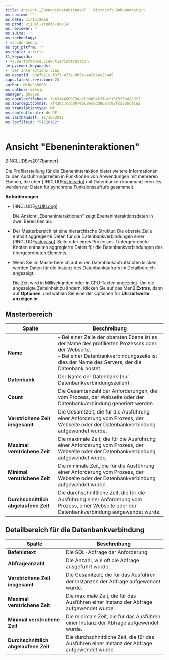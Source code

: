 ```yaml
---
title: Ansicht „Ebeneninteraktionen“ | Microsoft-Dokumentation
ms.custom: ''
ms.date: 11/15/2016
ms.prod: visual-studio-dev14
ms.reviewer: ''
ms.suite: ''
ms.technology:
- vs-ide-debug
ms.tgt_pltfrm: ''
ms.topic: article
f1_keywords:
- vs.performance.view.tierinteraction
helpviewer_keywords:
- Tier Interactions view
ms.assetid: bb4fb21c-f3f7-473a-8b5e-442da4c2c445
caps.latest.revision: 20
author: MikeJo5000
ms.author: mikejo
manager: ghogen
ms.openlocfilehash: 7b69144569738dc09368453faef13f5f38428df2
ms.sourcegitcommit: af428c7ccd007e668ec0dd8697c88fc5d8bca1e2
ms.translationtype: MT
ms.contentlocale: de-DE
ms.lasthandoff: 11/16/2018
ms.locfileid: "51726162"
---
```

# <a name="tier-interactions-view"></a>Ansicht "Ebeneninteraktionen"
[!INCLUDE[vs2017banner](../includes/vs2017banner.md)]

Die Profilerstellung für die Ebeneninteraktion bietet weitere Informationen zu den Ausführungszeiten in Funktionen von Anwendungen mit mehreren Ebenen, die über [!INCLUDE[vstecado](../includes/vstecado-md.md)] mit Datenbanken kommunizieren. Es werden nur Daten für synchrone Funktionsaufrufe gesammelt.  
  
 **Anforderungen**  
  
- [!INCLUDE[vsUltLong](../includes/vsultlong-md.md)]  
  
  Die Ansicht „Ebeneninteraktionen“ zeigt Ebeneninteraktionsdaten in zwei Bereichen an:  
  
- Der Masterbereich ist eine hierarchische Struktur. Die oberste Zeile enthält aggregierte Daten für die Datenbankverbindungen einer [!INCLUDE[vstecasp](../includes/vstecasp-md.md)]-Seite oder eines Prozesses. Untergeordnete Knoten enthalten aggregierte Daten für die Datenbankverbindungen des übergeordneten Elements.  
  
- Wenn Sie im Masterbereich auf einen Datenbankaufrufknoten klicken, werden Daten für die Instanz des Datenbankaufrufs im Detailbereich angezeigt.  
  
  Die Zeit wird in Millisekunden oder in CPU-Takten angezeigt. Um die angezeigte Zeiteinheit zu ändern, klicken Sie auf das Menü **Extras**, dann auf **Optionen**, und wählen Sie eine der Optionen für **Uhrzeitwerte anzeigen in**.  
  
## <a name="master-pane"></a>Masterbereich  
  
|Spalte|Beschreibung|  
|------------|-----------------|  
|**Name**|– Bei einer Zeile der obersten Ebene ist es der Name des profilierten Prozesses oder der Webseite.<br />– Bei einer Datenbankverbindungszeile ist dies der Name des Servers, der die Datenbank hostet.|  
|**Datenbank**|Der Name der Datenbank (nur Datenbankverbindungszeilen).|  
|**Count**|Die Gesamtanzahl der Anforderungen, die vom Prozess, der Webseite oder der Datenbankverbindung generiert werden.|  
|**Verstrichene Zeit insgesamt**|Die Gesamtzeit, die für die Ausführung einer Anforderung vom Prozess, der Webseite oder der Datenbankverbindung aufgewendet wurde.|  
|**Maximal verstrichene Zeit**|Die maximale Zeit, die für die Ausführung einer Anforderung vom Prozess, der Webseite oder der Datenbankverbindung aufgewendet wurde.|  
|**Minimal verstrichene Zeit**|Die minimale Zeit, die für die Ausführung einer Anforderung vom Prozess, der Webseite oder der Datenbankverbindung aufgewendet wurde.|  
|**Durchschnittlich abgelaufene Zeit**|Die durchschnittliche Zeit, die für die Ausführung einer Anforderung vom Prozess, einer Webseite oder der Datenbankverbindung aufgewendet wurde.|  
  
## <a name="database-connection-details-pane"></a>Detailbereich für die Datenbankverbindung  
  
|Spalte|Beschreibung|  
|------------|-----------------|  
|**Befehlstext**|Die SQL-Abfrage der Anforderung.|  
|**Abfrageanzahl**|Die Anzahl, wie oft die Abfrage ausgeführt wurde.|  
|**Verstrichene Zeit insgesamt**|Die Gesamtzeit, die für das Ausführen der Instanzen der Abfrage aufgewendet wurde.|  
|**Maximal verstrichene Zeit**|Die maximale Zeit, die für das Ausführen einer Instanz der Abfrage aufgewendet wurde.|  
|**Minimal verstrichene Zeit**|Die minimale Zeit, die für das Ausführen einer Instanz der Abfrage aufgewendet wurde.|  
|**Durchschnittlich abgelaufene Zeit**|Die durchschnittliche Zeit, die für das Ausführen einer Instanz der Abfrage aufgewendet wurde.|



